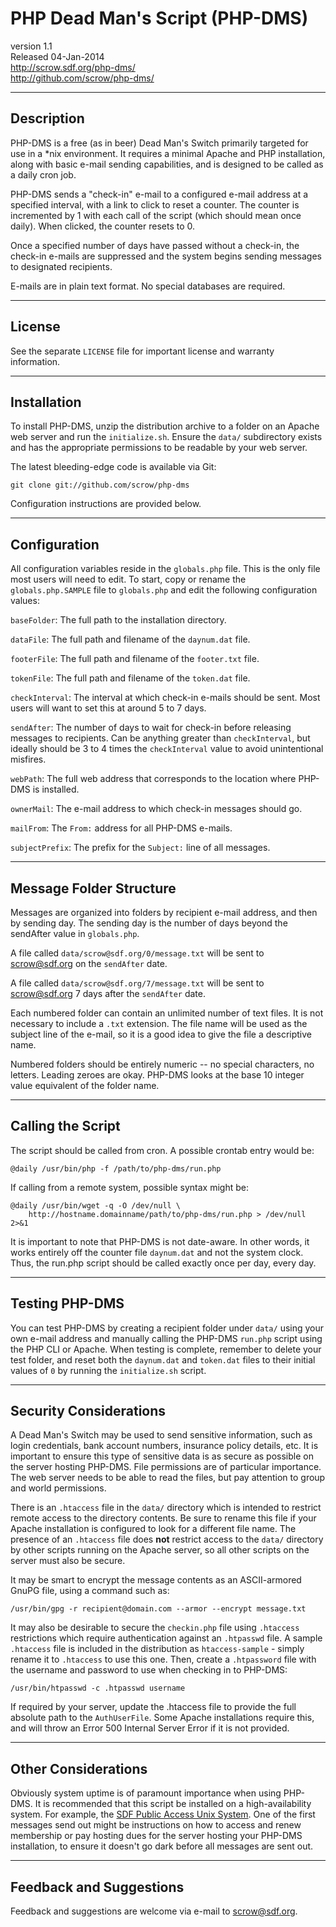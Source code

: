 # PHP Dead Man's Script (PHP-DMS) #

version 1.1  
Released 04-Jan-2014  
<http://scrow.sdf.org/php-dms/>  
<http://github.com/scrow/php-dms/>

---

## Description ##

PHP-DMS is a free (as in beer) Dead Man's Switch primarily targeted for use in a *nix environment.  It requires a minimal Apache and PHP installation, along with basic e-mail sending capabilities, and is designed to be called as a daily cron job.

PHP-DMS sends a "check-in" e-mail to a configured e-mail address at a specified interval, with a link to click to reset a counter.  The counter is incremented by 1 with each call of the script (which should mean once daily).  When clicked, the counter resets to 0.

Once a specified number of days have passed without a check-in, the check-in e-mails are suppressed and the system begins sending messages to designated recipients.

E-mails are in plain text format.  No special databases are required.

---

## License ##

See the separate `LICENSE` file for important license and warranty information.

---

## Installation ##

To install PHP-DMS, unzip the distribution archive to a folder on an Apache web server and run the `initialize.sh`.  Ensure the `data/` subdirectory exists and has the appropriate permissions to be readable by your web server.

The latest bleeding-edge code is available via Git:

    git clone git://github.com/scrow/php-dms
    
Configuration instructions are provided below.

---

## Configuration ##

All configuration variables reside in the `globals.php` file.  This is the only file most users will need to edit.  To start, copy or rename the `globals.php.SAMPLE` file to `globals.php` and edit the following configuration values:

`baseFolder`:     The full path to the installation directory.

`dataFile`:       The full path and filename of the `daynum.dat` file.

`footerFile`:     The full path and filename of the `footer.txt` file.

`tokenFile`:      The full path and filename of the `token.dat` file.

`checkInterval`:  The interval at which check-in e-mails should be sent.  Most users will want to set this at around 5 to 7 days.

`sendAfter`:      The number of days to wait for check-in before releasing messages to recipients.  Can be anything greater than `checkInterval`, but ideally should be 3 to 4 times the `checkInterval` value to avoid unintentional misfires.
                  
`webPath`:        The full web address that corresponds to the location where PHP-DMS is installed.

`ownerMail`:      The e-mail address to which check-in messages should go.

`mailFrom`:       The `From:` address for all PHP-DMS e-mails.

`subjectPrefix`:  The prefix for the `Subject:` line of all messages.

---

## Message Folder Structure ##

Messages are organized into folders by recipient e-mail address, and then by sending day.  The sending day is the number of days beyond the sendAfter value in `globals.php`.

A file called `data/scrow@sdf.org/0/message.txt` will be sent to scrow@sdf.org on the `sendAfter` date.

A file called `data/scrow@sdf.org/7/message.txt` will be sent to scrow@sdf.org 7 days after the `sendAfter` date.

Each numbered folder can contain an unlimited number of text files.  It is not necessary to include a `.txt` extension.  The file name will be used as the subject line of the e-mail, so it is a good idea to give the file a descriptive name.

Numbered folders should be entirely numeric -- no special characters, no letters.  Leading zeroes are okay.  PHP-DMS looks at the base 10 integer value equivalent of the folder name.

---

## Calling the Script ##

The script should be called from cron.  A possible crontab entry would be:

    @daily /usr/bin/php -f /path/to/php-dms/run.php

If calling from a remote system, possible syntax might be:

    @daily /usr/bin/wget -q -O /dev/null \
        http://hostname.domainname/path/to/php-dms/run.php > /dev/null 2>&1

It is important to note that PHP-DMS is not date-aware.  In other words, it works entirely off the counter file `daynum.dat` and not the system clock.  Thus, the run.php script should be called exactly once per day, every day.

---

## Testing PHP-DMS ##

You can test PHP-DMS by creating a recipient folder under `data/` using your own e-mail address and manually calling the PHP-DMS `run.php` script using the PHP CLI or Apache.  When testing is complete, remember to delete your test folder, and reset both the `daynum.dat` and `token.dat` files to their initial values of `0` by running the `initialize.sh` script.

---

## Security Considerations ##

A Dead Man's Switch may be used to send sensitive information, such as login credentials, bank account numbers, insurance policy details, etc.  It is important to ensure this type of sensitive data is as secure as possible on the server hosting PHP-DMS.  File permissions are of particular importance.  The web server needs to be able to read the files, but pay attention to group and world permissions.

There is an `.htaccess` file in the `data/` directory which is intended to restrict remote access to the directory contents.  Be sure to rename this file if your Apache installation is configured to look for a different file name.  The presence of an `.htaccess` file does **not** restrict access to the `data/` directory by other scripts running on the Apache server, so all other scripts on the server must also be secure.

It may be smart to encrypt the message contents as an ASCII-armored GnuPG file, using a command such as:

    /usr/bin/gpg -r recipient@domain.com --armor --encrypt message.txt

It may also be desirable to secure the `checkin.php` file using `.htaccess` restrictions which require authentication against an `.htpasswd` file.  A sample `.htaccess` file is included in the distribution as `htaccess-sample` - simply rename it to `.htaccess` to use this one.  Then, create a `.htpassword` file with the username and password to use when checking in to PHP-DMS:

    /usr/bin/htpasswd -c .htpasswd username

If required by your server, update the .htaccess file to provide the full absolute path to the `AuthUserFile`.  Some Apache installations require this, and will throw an Error 500 Internal Server Error if it is not provided.  

---

## Other Considerations ##

Obviously system uptime is of paramount importance when using PHP-DMS.  It is recommended that this script be installed on a high-availability system.  For example, the [SDF Public Access Unix System][1].  One of the first messages send out might be instructions on how to access and renew membership or pay hosting dues for the server hosting your PHP-DMS installation, to ensure it doesn't go dark before all messages are sent out.

---

## Feedback and Suggestions ##

Feedback and suggestions are welcome via e-mail to <scrow@sdf.org>.

[1]: http://www.sdf.org/      "SDF Public Access Unix System"
